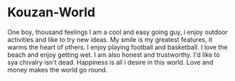 # Kouzan-World
One boy, thousand feelings
I am a cool and easy going guy, i enjoy outdoor activities and like to try new ideas. My smile is my greatest features, it warms the heart of others. I enjoy playing football and basketball. I love the beach and enjoy getting wet. I am also honest and trustworthy. I'd like to sya chivalry isn't dead. Happiness is all i desire in this world. Love and money makes the world go round.
